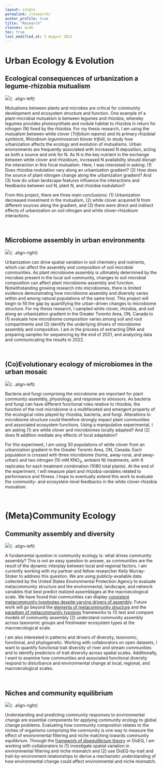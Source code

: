 ```yaml
---
layout: single
permalink: /research/
author_profile: true
title: "Research"
classes: wide
toc: true
last_modified_at: 5 August 2021
---
```


# Urban Ecology & Evolution

## Ecological consequences of urbanization a legume-rhizobia mutualism

![](../assets/images/clover_lab_2018.jpg){: .align-left} 

Mutualisms between plants and microbes are critical for community development and ecosystem structure and function. One example of a plant-microbial mutualism is between legumes and rhizobia, whereby legumes provides photosynthate and nodule habitat to rhizobia in return for nitrogen (N) fixed by the rhizobia. For my thesis research, I am using the mutualism between white clover (_Trifolium repens_) and its primary rhizobial symbiont, _Rhizobium leguminosarum_ biovar _trifolii_, to study how urbanization affects the ecology and evolution of mutualisms. Urban environments are frequently associated with increased N deposition, acting as both a source and sink for N. As N is the key nutrient in the exchange between white clover and rhizobium, increased N availability should disrupt the interaction in this focal mutualism. Here, I was interested in asking: (1) Does rhizobia nodulation vary along an urbanization gradient? (2) How does the source of plant nitrogen change along the urbanization gradient? And (3) how do urban landscape features influence the interactions and feedbacks between soil N, plant N, and rhizobia nodulation?

From this project, there are three main conclusions: (1) Urbanization decreased investment in the mutualism, (2) white clover acquired N from different sources along the gradient, and (3) there were direct and indirect effects of urbanization on soil nitrogen and white clover-rhizobium interactions.

<br/>

## Microbiome assembly in urban environments

![](../assets/images/clover_flower_2021.jpeg){: .align-right} 

Urbanization can drive spatial variation in soil chemistry and nutrients, which can affect the assembly and composition of soil microbial communities. As plant microbiome assembly is ultimately determined by the microbes present in the local soil community, changes to soil microbial composition can affect plant microbiome assembly and function. Notwithstanding growing research into microbiomes, there is limited evidence demonstrating how microbiome assembly and diversity varies within and among natural populations of the same host. This project will begin to fill the gap by quantifying the urban-driven changes to microbiome structure. For my thesis research, I sampled white clover, rhizobia, and soil along an urbanization gradient in the Greater Toronto Area, ON, Canada to (1) evaluate how microbiome composition varies among soil and root compartments and (2) identify the underlying drivers of microbiome assembly and composition. I am in the process of extracting DNA and preparing samples for sequencing by the end of 2021, and analyzing data and communicating the results in 2022.

<br/>

## (Co)Evolutionary ecology of microbiomes in the urban mosaic

![](../assets/images/local_adaptation_plot.jpeg){: .align-left} 

Bacteria and fungi comprising the microbiome are important for plant community assembly, physiology, and response to stressors. As bacteria and fungi can have different functional roles relative to rhizobia, the function of the root microbiome is a multifaceted and emergent property of the ecological roles played by rhizobia, bacteria, and fungi. Alterations to microbiome structure could therefore strongly impact plant communities and associated ecosystem functions. Using a manipulative experimental, I am asking (1) are white clover and microbiomes locally adapted? And (2) does N addition mediate any effects of local adaptation?  

For this experiment, I am using 30 populations of white clover from an urbanization gradient in the Greater Toronto Area, ON, Canada. Each population is crossed with three microbiome (home, away-rural, and away-urban) and two nitrogen (10 mM KNO<sub>3</sub>, ambient N) treatments, with 6 replicates for each treatment combination (1080 total plants). At the end of the experiment, I will measure plant and rhizobia variables related to performance and fitness. I hope to eventually extend this work to evaluate the community- and ecosystem-level feedbacks in the white clover-rhizobia mutualism.

<br/>

# (Meta)Community Ecology

## Community assembly and diversity

![](../assets/images/stream_HE1_riffle.jpg){: .align-left} 

A fundamental question in community ecology is: what drives community assembly? This is not an easy question to answer, as communities are the result of the dynamic interplay between local and regional factors. I am currently working with my partner and fellow researcher Kelly Murray-Stoker to address this question. We are using publicly-available data collected by the United States Environmental Protection Agency to evaluate metacommunity structure and the environmental, landscape, and network variables that best predict realized assemblages at the macroecological scale. We have found that communities can display [consistent metacommunity typologies despite varying drivers of assembly](https://besjournals.onlinelibrary.wiley.com/doi/full/10.1111/1365-2656.13220). Future work will go beyond the [elements of metacommunity structure](https://onlinelibrary.wiley.com/doi/full/10.1034/j.1600-0706.2002.970210.x) and the [paradigm of metacommunity typology](https://onlinelibrary.wiley.com/doi/full/10.1111/j.1461-0248.2004.00608.x) frameworks to (1) test and compare models of community assembly (2) understand community assembly across taxonomic groups and freshwater ecosystem types at the macroecological scale.  

I am also interested in patterns and drivers of diversity, taxonomic, functional, and phylogenetic. Working with collaborators on open datasets, I want to quantify functional trait diversity of river and stream communities and to identify predictors of trait diversity across spatial scales. Additionally, I want to examine how communities and associated functional diversity respond to disturbance and environmental change at local, regional, and macroecological scales.

<br/>
 
## Niches and community equilibrium

![](../assets/images/stream_HE1_run.jpg){: .align-right}

Understanding and predicting community responses to environmental change are essential components for applying community ecology to global change problems. Evaluating how community composition relates to the niches of organisms comprising the community is one way to measure the effect of environmental filtering and niche matching towards community equilibrium. Through the [framework of disequilibrium theory](https://esajournals.onlinelibrary.wiley.com/doi/full/10.1890/14-0589.1) or DisEQ, I am working with collaborators to (1) investigate spatial variation in environmental filtering and niche mismatch and (2) use DisEQ-by-trait and trait-by-environment relationships to derive a mechanistic understanding of how environmental change could affect environmental and niche mismatch.

